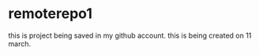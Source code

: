 # remoterepo1
this is project being saved in my github account.
this is being created on 11 march. 
